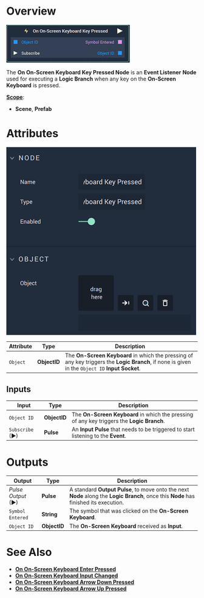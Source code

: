 # Overview

![The On On-Screen Keyboard Key Pressed Node.](../../../.gitbook/assets/ononscreenkeyboardkeypressednode.png)

The **On On-Screen Keyboard Key Pressed Node** is an **Event Listener** **Node** used for executing a **Logic Branch** when any key on the **On-Screen Keyboard** is pressed.

[**Scope**](../overview.md#scopes):
*  **Scene**, **Prefab**

# Attributes

![The On On-Screen Keyboard Key Pressed Node Attributes.](../../../.gitbook/assets/ononscreenkeyboardkeypressedattributes.png)

|Attribute|Type|Description|
|---|---|---|
|`Object`|**ObjectID**|The **On-Screen Keyboard** in which the pressing of any key triggers the **Logic Branch**, if none is given in the `Object ID` **Input Socket**. |

## Inputs

| Input | Type | Description |
|---|---|---|
|`Object ID` | **ObjectID** | The **On-Screen Keyboard** in which the pressing of any key triggers the **Logic Branch**. |
| `Subscribe` (►)|**Pulse** | An **Input Pulse** that needs to be triggered to start listening to the **Event**. |


# Outputs

|Output|Type|Description|
|---|---|---|
|*Pulse Output* (►)|**Pulse**|A standard **Output Pulse**, to move onto the next **Node** along the **Logic Branch**, once this **Node** has finished its execution.|
|`Symbol Entered`|**String**|The symbol that was clicked on the **On-Screen Keyboard**.|
| `Object ID` | **ObjectID** | The **On-Screen Keyboard** received as **Input**. |


# See Also


* [**On On-Screen Keyboard Enter Pressed**](on-onscreen-keyboard-enter-pressed.md)
* [**On On-Screen Keyboard Input Changed**](on-onscreen-keyboard-input-changed.md)
* [**On On-Screen Keyboard Arrow Down Pressed**](ononscreenkeyboardarrowdownpressed.md)
* [**On On-Screen Keyboard Arrow Up Pressed**](ononscreenkeyboardarrowuppressed.md)

